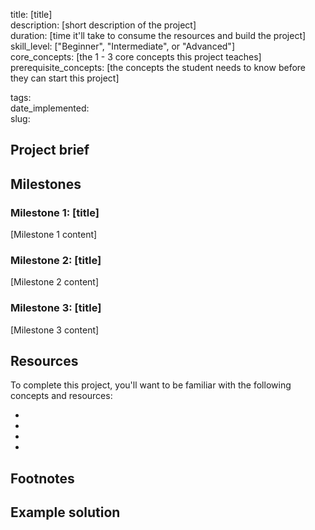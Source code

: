 <!-- Metadata Fields -->

title:                  [title]  
description:            [short description of the project]  
duration:               [time it'll take to consume the resources and build the project]  
skill_level:            ["Beginner", "Intermediate", or "Advanced"]  
core_concepts:          [the 1 - 3 core concepts this project teaches]  
prerequisite_concepts:  [the concepts the student needs to know before they can start this project]  

tags:                   <!-- Leave this empty -->  
date_implemented:       <!-- Leave this empty -->  
slug:                   <!-- Leave this empty -->  


## Project brief
<!-- Format your project brief in paragraphs.  Be creative! -->

## Milestones
<!-- Format milestones as ordered h3's.  Each milestone h3 should include a short title. Below the h3 describe clear steps to achieve the milestone with paragraphs or an ordered list. -->

### Milestone 1: [title]

[Milestone 1 content]

### Milestone 2: [title]

[Milestone 2 content]

### Milestone 3: [title]

[Milestone 3 content]

## Resources
<!--
    Format resources as an unordered list. Include a resource for every:
        1. Core concept. This should be the primary article, tutorial, video, etc. the student uses to learn the core concepts the project covers.
        2. Concepts related to common pitfalls. What will the student probably need to google while working on this project?
        3. A practical application or story of someone tackling a similar problem.
        4. (Optional) Tools, tips, and pointers.

    For each list item, include a hyperlinked title followed by 1 - 3 sentences describing why the concept and resource is important.
-->
To complete this project, you'll want to be familiar with the following concepts and resources:

* 
* 
* 
* 

## Footnotes
<!-- The footnote section is optional. You're welcome to include anything here you like, just be sure info here doesn't *really* belong in one of the other sections. -->

## Example solution
<!-- Link to an example solution, preferably on GitHub -->